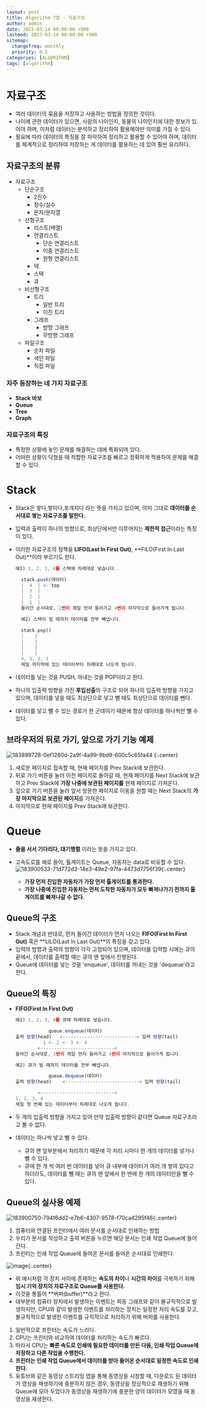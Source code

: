 ```yaml
---
layout: post
title: Algorithm 7장 - 자료구조
author: admin
date: 2023-03-14 00:00:00 +900
lastmod: 2023-03-14 00:00:00 +900
sitemap:
  changefreq: monthly
  priority: 0.5
categories: [ALGORITHM]
tags: [algorithm]
---
```


# 자료구조

- 여러 데이터의 묶음을 저장하고 사용하는 방법을 정의한 것이다.
- 나이에 관한 데이터가 있으면, 사람의 나이인지, 동물의 나이인지에 대한 정보가 있어야 하며, 이처럼 데이터는 분석하고 정리하여 활용해야만 의미를 가질 수 있다.
- 필요에 따라 데이터의 특징을 잘 파악하여 정리하고 활용할 수 있어야 하며, 데이터를 체계적으로 정리하여 저장하는 게 데이터를 활용하는 데 있어 훨씬 유리하다.

## 자료구조의 분류

- 자료구조
  - 단순구조
    - 2진수
    - 정수/실수
    - 문자/문자열
  - 선형구조
    - 리스트(배열)
    - 연결리스트
      - 단순 연결리스트
      - 이중 연결리스트
      - 원형 연결리스트
    - 덱
    - 스택
    - 큐
  - 비선형구조
    - 트리
      - 일반 트리
      - 이진 트리
    - 그래프
      - 방향 그래프
      - 무방향 그래프
  - 파일구조
    - 순차 파일
    - 색인 파일
    - 직접 파일

### 자주 등장하는 네 가지 자료구조

- **Stack** **바보**
- **Queue**
- **Tree**
- **Graph**

### 자료구조의 특징

- 특정한 상황에 놓인 문제를 해결하는 데에 특화되어 있다.
- 어떠한 상황이 닥쳤을 때 적합한 자료구조를 빠르고 정확하게 적용하여 문제를 해결할 수 있다.

# Stack

- Stack은 쌓다,쌓이다,포개지다 라는 뜻을 가지고 있으며, 의미 그대로 **데이터를 순서대로 쌓는 자료구조를 말한다.**
- 입력과 출력이 하나의 방향으로, 최상단에서만 이루어지는 **제한적 접근**이라는 특징이 있다.
- 이러한 자료구조의 정책을 **LIFO(Last In First Out)**, **FILO(First In Last Out)**이라 부르기도 한다.

  ```js
  예1) 1, 2, 3, 4를 스택에 차례대로 넣습니다.

    stack.push(데이터)
    |  4  | <- top
    |  3  |
    |  2  |
    |  1  |
    들어간 순서대로, 1번이 제일 먼저 들어가고 4번이 마지막으로 들어가게 됩니다.

    예2) 스택이 빌 때까지 데이터를 전부 빼냅니다.

    stack.pop()
    |    |
    |    |
    |    |
    |    |
    4, 3, 2, 1
    제일 마지막에 있는 데이터부터 차례대로 나오게 됩니다.
  ```

- 데이터를 넣는 것을 PUSH, 꺼내는 것을 POP이라고 한다.
- 하나의 입출력 방향을 가진 **후입선출**의 구조로 되어 하나의 입출력 방향을 가지고 있으며, 데이터를 넣을 때도 최상단으로 넣고 뺄 때도 최상단으로 데이터를 뺀다.
- 데이터를 넣고 뺄 수 있는 경로가 한 군데이기 때문에 항상 데이터를 하나씩만 뺄 수 있다.

## 브라우저의 뒤로 가기, 앞으로 가기 기능 예제

![183899728-0ef1280d-2a9f-4a99-9bd9-600c5c65fa44](https://user-images.githubusercontent.com/118104644/224883699-c6c794d8-4e6b-407a-91c7-ec76b71b5078.gif)
{:.center}

1. 새로운 페이지로 접속할 때, 현재 페이지를 Prev Stack에 보관한다.
2. 뒤로 가기 버튼을 눌러 이전 페이지로 돌아갈 때, 현재 페이지를 Next Stack에 보관하고 Prev Stack에 **가장 나중에 보관된 페이지를** 현재 페이지로 가져온다.
3. 앞으로 가기 버튼을 눌러 앞서 방문한 페이지로 이동을 원할 때는 Next Stack의 **가장 마지막으로 보관된 페이지**를 가져온다.
4. 마지막으로 현재 페이지를 Prev Stack에 보관한다.

# Queue

- **줄을 서서 기다리다, 대기행렬** 이라는 뜻을 가지고 있다.
- 고속도로를 예로 들어, 톨게이트는 Queue, 자동차는 data로 비유할 수 있다.
  ![183900533-71d772d3-14e3-49e2-97fa-4473d7756f39](https://user-images.githubusercontent.com/118104644/224884682-8d7fd447-a626-459e-bc11-0539743c0c8f.gif){:.center}

  - **가장 먼저 진입한 자동차가 가장 먼저 톨게이트를 통과한다.**
  - **가장 나중에 진입한 자동차는 먼저 도착한 자동차가 모두 빠져나가기 전까지 톨게이트를 빠져나갈 수 없다.**

## Queue의 구조

- Stack 개념과 반대로, 먼저 들어간 데이터가 먼저 나오는 **FIFO(First In First Out)** 혹은 **LILO(Last In Last Out)**의 특징을 갖고 있다.
- 입력의 방향과 출력의 방향이 각각 고정되어 있으며, 데이터를 입력할 시에는 큐의 끝에서, 데이터를 출력할 때는 큐의 맨 앞에서 진행된다.
- Queue에 데이터를 넣는 것을 'enqueue', 데이터를 꺼내는 것을 'dequeue'라고 한다.

## Queue의 특징

- **FIFO(First In First Out)**

  ```js
  예1) 1, 2, 3, 4를 큐에 차례대로 넣습니다.

              queue.enqueue(데이터)
  출력 방향(head) 	<---------------------------< 입력 방향(tail)
            1 <- 2 <- 3 <- 4
          <---------------------------<
  들어간 순서대로, 1번이 제일 먼저 들어가고 4번이 마지막으로 들어가게 됩니다.

  예2) 큐가 빌 때까지 데이터를 전부 빼냅니다.

              queue.dequeue(데이터)
  출력 방향(head)	 <---------------------------< 입력 방향(tail)

          <---------------------------<
  1, 2, 3, 4
  제일 첫 번째 있는 데이터부터 차례대로 나오게 됩니다.
  ```

- 두 개의 입출력 방향을 가지고 있어 만약 입출력 방향이 같다면 Queue 자료구조라고 볼 수 없다.
- 데이터는 하나씩 넣고 뺄 수 있다.
  - 큐의 맨 앞부분에서 처리하기 때문에 각 처리 시마다 한 개의 데이터를 넣거나 뺄 수 있다.
  - 큐에 한 개 씩 여러 번 데이터를 넣어 큐 내부에 데이터가 여러 개 쌓여 있다고 하더라도, 데이터를 뺄 때는 큐의 맨 앞에서 한 번에 한 개의 데이터만을 뺄 수 있다.

## Queue의 실사용 예제

![183900750-794f6dd2-e7b6-4307-9578-f70ca4295f46](https://user-images.githubusercontent.com/118104644/224886221-24b10340-45a7-4198-8f15-3b4e213dea11.gif){:.center}

1. 컴퓨터와 연결된 프린터에서 여러 문서를 순서대로 인쇄하는 방법
2. 우리가 문서를 작성하고 출력 버튼을 누르면 해당 문서는 인쇄 작업 Queue에 들어간다.
3. 프린터는 인쇄 작업 Queue에 들어온 문서를 들어온 순서대로 인쇄한다.

![image](https://user-images.githubusercontent.com/118104644/224886387-e75d342e-abbd-444e-a9cd-6f4a847813ee.png){:.center}

- 위 예시처럼 각 장치 사이에 존재하는 **속도의 차이**나 **시간의 차이**를 극복하기 위해 **임시 기억 장치의 자료구조로 Queue를 사용한다.**
- 이것을 통틀어 **버퍼(buffer)**라고 한다.
- 대부분의 컴퓨터 장치에서 발생하는 이벤트는 파동 그래프와 같이 불규칙적으로 발생하지만, CPU와 같이 발생한 이벤트를 처리하는 장치는 일정한 처리 속도를 갖고, 불규칙적으로 발생한 이벤트를 규칙적으로 처리하기 위해 버퍼를 사용한다.

1. 일반적으로 프린터는 속도가 느리다.
2. CPU는 프린터와 비교하여 데이터를 처리하는 속도가 빠르다.
3. 따라서 CPU는 **빠른 속도로 인쇄에 필요한 데이터를 만든 다음, 인쇄 작업 Queue에 저장하고 다른 작업을 수행한다.**
4. **프린터는 인쇄 작업 Queue에서 데이터를 받아 들어온 순서대로 일정한 속도로 인쇄한다.**
5. 유튜브와 같은 동영상 스트리밍 앱을 통해 동영상을 시청할 때, 다운로드 된 데이터가 영상을 재생하기에 충분하지 않은 경우, 동영상을 정상적으로 재생하기 위해 Queue에 모아 두었다가 동영상을 재생하기에 충분한 양의 데이터가 모였을 때 동영상을 재생한다.
